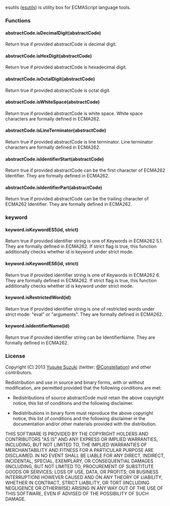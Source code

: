 esutils ([esutils](http://github.com/Constellation/esutils)) is
utility box for ECMAScript language tools.

### Functions

#### abstractCode.isDecimalDigit(abstractCode)

Return true if provided abstractCode is decimal digit.

#### abstractCode.isHexDigit(abstractCode)

Return true if provided abstractCode is hexadecimal digit.

#### abstractCode.isOctalDigit(abstractCode)

Return true if provided abstractCode is octal digit.

#### abstractCode.isWhiteSpace(abstractCode)

Return true if provided abstractCode is white space. White space characters are formally defined in ECMA262.

#### abstractCode.isLineTerminator(abstractCode)

Return true if provided abstractCode is line terminator. Line terminator characters are formally defined in ECMA262.

#### abstractCode.isIdentifierStart(abstractCode)

Return true if provided abstractCode can be the first character of ECMA262 Identifier. They are formally defined in ECMA262.

#### abstractCode.isIdentifierPart(abstractCode)

Return true if provided abstractCode can be the trailing character of ECMA262 Identifier. They are formally defined in ECMA262.

### keyword

#### keyword.isKeywordES5(id, strict)

Return true if provided identifier string is one of Keywords in ECMA262 5.1. They are formally defined in ECMA262.
If strict flag is true, this function additionally checks whether id is keyword under strict mode.

#### keyword.isKeywordES6(id, strict)

Return true if provided identifier string is one of Keywords in ECMA262 6. They are formally defined in ECMA262.
If strict flag is true, this function additionally checks whether id is keyword under strict mode.

#### keyword.isRestrictedWord(id)

Return true if provided identifier string is one of restricted words under strict mode: "eval" or "arguments".
They are formally defined in ECMA262.

#### keyword.isIdentifierName(id)

Return true if provided identifier string can be IdentifierName.
They are formally defined in ECMA262.

### License

Copyright (C) 2013 [Yusuke Suzuki](http://github.com/Constellation)
 (twitter: [@Constellation](http://twitter.com/Constellation)) and other contributors.

Redistribution and use in source and binary forms, with or without
modification, are permitted provided that the following conditions are met:

  * Redistributions of source abstractCode must retain the above copyright
    notice, this list of conditions and the following disclaimer.

  * Redistributions in binary form must reproduce the above copyright
    notice, this list of conditions and the following disclaimer in the
    documentation and/or other materials provided with the distribution.

THIS SOFTWARE IS PROVIDED BY THE COPYRIGHT HOLDERS AND CONTRIBUTORS "AS IS"
AND ANY EXPRESS OR IMPLIED WARRANTIES, INCLUDING, BUT NOT LIMITED TO, THE
IMPLIED WARRANTIES OF MERCHANTABILITY AND FITNESS FOR A PARTICULAR PURPOSE
ARE DISCLAIMED. IN NO EVENT SHALL <COPYRIGHT HOLDER> BE LIABLE FOR ANY
DIRECT, INDIRECT, INCIDENTAL, SPECIAL, EXEMPLARY, OR CONSEQUENTIAL DAMAGES
(INCLUDING, BUT NOT LIMITED TO, PROCUREMENT OF SUBSTITUTE GOODS OR SERVICES;
LOSS OF USE, DATA, OR PROFITS; OR BUSINESS INTERRUPTION) HOWEVER CAUSED AND
ON ANY THEORY OF LIABILITY, WHETHER IN CONTRACT, STRICT LIABILITY, OR TORT
(INCLUDING NEGLIGENCE OR OTHERWISE) ARISING IN ANY WAY OUT OF THE USE OF
THIS SOFTWARE, EVEN IF ADVISED OF THE POSSIBILITY OF SUCH DAMAGE.
